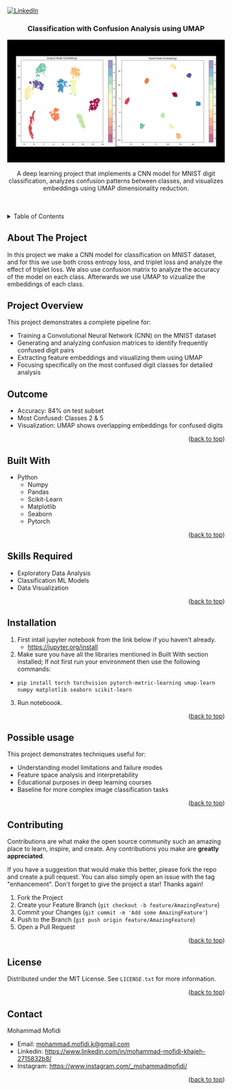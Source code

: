 <a id="readme-top"></a>


[![LinkedIn][linkedin-shield]][linkedin-url]

<h3 align="center">Classification with Confusion Analysis using UMAP</h3>

![Alt text](https://github.com/mofidi80/Confusion_Triplet_Umap/blob/cae935ffa01b8da17e8cb437974565a34f24f513/blob/Presentation1.png)

  <p align="center">
    A  deep learning project that implements a CNN model for MNIST digit classification, analyzes confusion patterns between classes, and visualizes embeddings using UMAP dimensionality reduction.
    <br />
    <br />
    <br />
  </p>
</div>

<!-- TABLE OF CONTENTS -->
<details>
  <summary>Table of Contents</summary>
  <ol>
    <li>
      <a href="#about-the-project">About The Project</a>
      <ul>
        <li><a href="#built-with">Built With</a></li>
        <li><a href="#skills-required">Skills Required</a><li>
      </ul>
    <li><a href="#installation">Installation</a></li>
    <li><a href="#possible-usage">Possible Usage</a></li>
    <li><a href="#contributing">Contributing</a></li>
    <li><a href="#license">License</a></li>
    <li><a href="#contact">Contact</a></li>
  </ol>
</details>

## About The Project
In this project we make a CNN model for classification on MNIST dataset, and for this we use both cross entropy loss, and triplet loss and analyze the effect of triplet loss. We also use confusion matrix to analyze the accuracy of the model on each class. Afterwards we use UMAP to vizualize the embeddings of each class.

## Project Overview

This project demonstrates a complete pipeline for:
- Training a Convolutional Neural Network (CNN) on the MNIST dataset
- Generating and analyzing confusion matrices to identify frequently confused digit pairs
- Extracting feature embeddings and visualizing them using UMAP
- Focusing specifically on the most confused digit classes for detailed analysis

## Outcome
- Accuracy: 84% on test subset
- Most Confused: Classes 2 & 5
- Visualization: UMAP shows overlapping embeddings for confused digits

<p align="right">(<a href="#readme-top">back to top</a>)</p>


## Built With
* Python
   + Numpy
   + Pandas
   + Scikit-Learn
   + Matplotlib
   + Seaborn
   + Pytorch

<p align="right">(<a href="#readme-top">back to top</a>)</p>


## Skills Required
* Exploratory Data Analysis
* Classification ML Models
* Data Visualization

<p align="right">(<a href="#readme-top">back to top</a>)</p>


## Installation
1. First intall jupyter notebook from the link below if you haven't already.
   + https://jupyter.org/install
2. Make sure you have all the libraries mentioned in Built With section installed; If not first run your environment then use the following commands:
+ 
  ```console
  pip install torch torchvision pytorch-metric-learning umap-learn numpy matplotlib seaborn scikit-learn
  ```

3. Run noteboook.
<p align="right">(<a href="#readme-top">back to top</a>)</p>


## Possible usage
This project demonstrates techniques useful for:
- Understanding model limitations and failure modes
- Feature space analysis and interpretability
- Educational purposes in deep learning courses
- Baseline for more complex image classification tasks

<p align="right">(<a href="#readme-top">back to top</a>)</p>



<!-- CONTRIBUTING -->
## Contributing

Contributions are what make the open source community such an amazing place to learn, inspire, and create. Any contributions you make are **greatly appreciated**.

If you have a suggestion that would make this better, please fork the repo and create a pull request. You can also simply open an issue with the tag "enhancement".
Don't forget to give the project a star! Thanks again!

1. Fork the Project
2. Create your Feature Branch (`git checkout -b feature/AmazingFeature`)
3. Commit your Changes (`git commit -m 'Add some AmazingFeature'`)
4. Push to the Branch (`git push origin feature/AmazingFeature`)
5. Open a Pull Request

<p align="right">(<a href="#readme-top">back to top</a>)</p>


<!-- LICENSE -->
## License

Distributed under the MIT License. See `LICENSE.txt` for more information.

<p align="right">(<a href="#readme-top">back to top</a>)</p>



<!-- CONTACT -->
## Contact
Mohammad Mofidi
* Email: mohammad.mofidi.k@gmail.com
* Linkedin: https://www.linkedin.com/in/mohammad-mofidi-khajeh-2715832b8/
* Instagram: https://www.instagram.com/_mohammadmofidi/


<p align="right">(<a href="#readme-top">back to top</a>)</p>



<!-- MARKDOWN LINKS & IMAGES -->
<!-- https://www.markdownguide.org/basic-syntax/#reference-style-links -->

[linkedin-shield]: https://img.shields.io/badge/-LinkedIn-black.svg?style=for-the-badge&logo=linkedin&colorB=555
[linkedin-url]: https://www.linkedin.com/in/mohammad-mofidi-khajeh-2715832b8/












  

